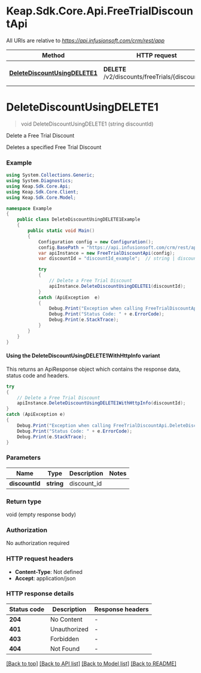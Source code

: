 # Keap.Sdk.Core.Api.FreeTrialDiscountApi

All URIs are relative to *https://api.infusionsoft.com/crm/rest/app*

| Method | HTTP request | Description |
|--------|--------------|-------------|
| [**DeleteDiscountUsingDELETE1**](FreeTrialDiscountApi.md#deletediscountusingdelete1) | **DELETE** /v2/discounts/freeTrials/{discount_id} | Delete a Free Trial Discount |

<a id="deletediscountusingdelete1"></a>
# **DeleteDiscountUsingDELETE1**
> void DeleteDiscountUsingDELETE1 (string discountId)

Delete a Free Trial Discount

Deletes a specified Free Trial Discount

### Example
```csharp
using System.Collections.Generic;
using System.Diagnostics;
using Keap.Sdk.Core.Api;
using Keap.Sdk.Core.Client;
using Keap.Sdk.Core.Model;

namespace Example
{
    public class DeleteDiscountUsingDELETE1Example
    {
        public static void Main()
        {
            Configuration config = new Configuration();
            config.BasePath = "https://api.infusionsoft.com/crm/rest/app";
            var apiInstance = new FreeTrialDiscountApi(config);
            var discountId = "discountId_example";  // string | discount_id

            try
            {
                // Delete a Free Trial Discount
                apiInstance.DeleteDiscountUsingDELETE1(discountId);
            }
            catch (ApiException  e)
            {
                Debug.Print("Exception when calling FreeTrialDiscountApi.DeleteDiscountUsingDELETE1: " + e.Message);
                Debug.Print("Status Code: " + e.ErrorCode);
                Debug.Print(e.StackTrace);
            }
        }
    }
}
```

#### Using the DeleteDiscountUsingDELETE1WithHttpInfo variant
This returns an ApiResponse object which contains the response data, status code and headers.

```csharp
try
{
    // Delete a Free Trial Discount
    apiInstance.DeleteDiscountUsingDELETE1WithHttpInfo(discountId);
}
catch (ApiException e)
{
    Debug.Print("Exception when calling FreeTrialDiscountApi.DeleteDiscountUsingDELETE1WithHttpInfo: " + e.Message);
    Debug.Print("Status Code: " + e.ErrorCode);
    Debug.Print(e.StackTrace);
}
```

### Parameters

| Name | Type | Description | Notes |
|------|------|-------------|-------|
| **discountId** | **string** | discount_id |  |

### Return type

void (empty response body)

### Authorization

No authorization required

### HTTP request headers

 - **Content-Type**: Not defined
 - **Accept**: application/json


### HTTP response details
| Status code | Description | Response headers |
|-------------|-------------|------------------|
| **204** | No Content |  -  |
| **401** | Unauthorized |  -  |
| **403** | Forbidden |  -  |
| **404** | Not Found |  -  |

[[Back to top]](#) [[Back to API list]](../README.md#documentation-for-api-endpoints) [[Back to Model list]](../README.md#documentation-for-models) [[Back to README]](../README.md)


